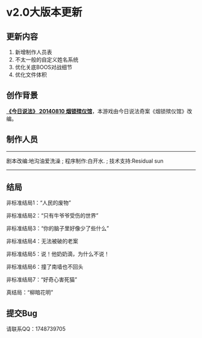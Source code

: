 # v2.0大版本更新

## 更新内容

1. 新增制作人员表
2. 不太一般的自定义姓名系统
3. 优化关底BOOS对战细节
4. 优化文件体积

## 创作背景

**[《今日说法》 20140810 烟锁殡仪馆](https://w.yangshipin.cn/video?type=0&vid=s000000l6a6)**，本游戏由今日说法奇案《烟锁殡仪馆》改编。

## 制作人员

------



剧本改编:地沟油爱洗澡 ; 程序制作:白开水. ; 技术支持:Residual sun



------



## 结局

非标准结局1：“人民的废物”

非标准结局2：“只有牛爷爷受伤的世界”

非标准结局3：“你的脑子里好像少了些什么”

非标准结局4：无法被破的老案

非标准结局5：说！他奶奶滴，为什么不说！

非标准结局6：撞了南墙也不回头

非标准结局7：“好奇心害死猫”

真结局：“柳暗花明”

## 提交Bug

请联系QQ：1748739705